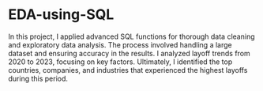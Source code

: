 # EDA-using-SQL
In this project, I applied advanced SQL functions for thorough data cleaning and exploratory data analysis. The process involved handling a large dataset and ensuring accuracy in the results. I analyzed layoff trends from 2020 to 2023, focusing on key factors. Ultimately, I identified the top countries, companies, and industries that experienced the highest layoffs during this period.
